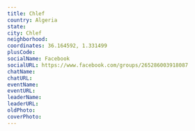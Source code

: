 ```yaml
---
title: Chlef
country: Algeria
state: 
city: Chlef
neighborhood: 
coordinates: 36.164592, 1.331499
plusCode:
socialName: Facebook
socialURL: https://www.facebook.com/groups/265286003918087
chatName:
chatURL:
eventName:
eventURL:
leaderName:
leaderURL:
oldPhoto: 
coverPhoto:
---
```

